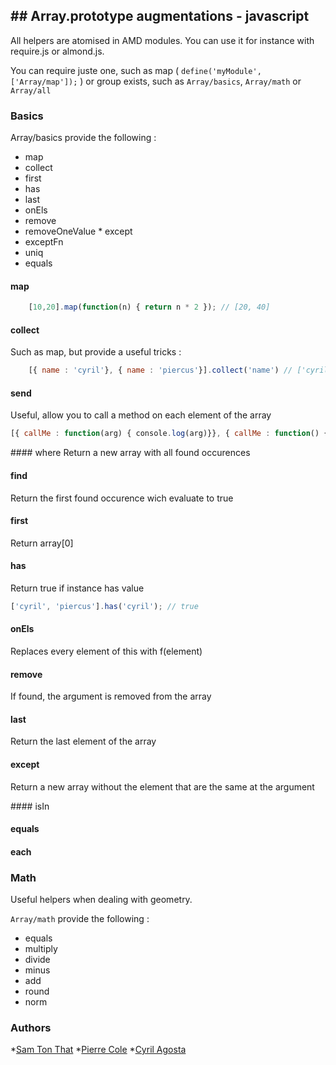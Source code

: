 ## Array.prototype augmentations - javascript
--------------------------------------

All helpers are atomised in AMD modules. You can use it for instance with require.js or almond.js.  

You can require juste one, such as map ( `define('myModule', ['Array/map']);` ) or group exists, such as `Array/basics`, `Array/math` or `Array/all`

### Basics

Array/basics provide the following :
* map
* collect 
* first
* has
* last
* onEls
* remove
* removeOneValue
* except
* exceptFn
* uniq
* equals

#### map
```javascript
	[10,20].map(function(n) { return n * 2 }); // [20, 40]
```

#### collect 
Such as map, but provide a useful tricks :
```javascript
	[{ name : 'cyril'}, { name : 'piercus'}].collect('name') // ['cyril', 'piercus']
```

#### send
Useful, allow you to call a method on each element of the array
```javascript
[{ callMe : function(arg) { console.log(arg)}}, { callMe : function() { console.log('world')}}].send('callMe', 'hello'); // log 'hello' and then 'world'
```
 
#### where
Return a new array with all found occurences

#### find
Return the first found occurence wich evaluate to true

#### first 
Return array[0]

#### has
Return true if instance has value 
```javascript
['cyril', 'piercus'].has('cyril'); // true
```

#### onEls
Replaces every element of this with f(element)

#### remove
If found, the argument is removed from the array

#### last
Return the last element of the array

#### except
Return a new array without the element that are the same at the argument

#### isIn

#### equals

#### each

### Math

Useful helpers when dealing with geometry.

`Array/math` provide the following : 

* equals
* multiply
* divide
* minus
* add 
* round
* norm

### Authors 
*[Sam Ton That](https://github.com/KspR)
*[Pierre Cole](https://github.com/piercus)
*[Cyril Agosta](https://github.com/cagosta)
